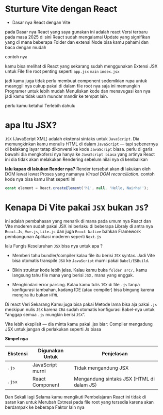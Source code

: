 # Sturture Vite dengan React 

- Dasar nya React dengan Vite

pada Dasar nya React yang saya gunakan ini adalah react Versi terbaru pada masa 2025 
di sini React sudah mengalamai Update yang signifikan yang di mana beberapa Folder dan extensi Node bisa kamu 
pahami dan baca dengan mudah 

contoh nya 

kamu bisa melihat di React yang sekarang sudah menggunakan Extensi JSX untuk File file root penting seperti
`app.jsx`
`main`
`index.jsx`

jadi kamu juga tidak perlu membuat component sedemikian rupa untuk meanggil nya cukup pakai di dalam file root nya saja 
ini memungkin Programer untuk lebih mudah Menuliskan kode dan menavugasi kan nya jadi kamu tidak usah mundar mandir ke tempat lain.

perlu kamu ketahui Terlebih dahulu

# apa Itu JSX?

`JSX` (JavaScript XML) adalah ekstensi sintaks untuk `JavaScript`.
Dia memungkinkan kamu menulis HTML di dalam `JavaScript` — tapi sebenernya di belakang layar tetap dikonversi ke kode `JavaScript` biasa.
perlu di garis bawahi dia mengkofersi nya hanya ke `JavaScript biasa` yang artinya React ini dia tidak akan melakukan Rendering sebelum nilai nya di kembalikan

**lalu kapan di lakukan Render nya?** Render tersebut akan di lakukan oleh  DOM lewat lewat Proses yang namanya *Virtual DOM reconciliation.*
contoh kode nya bisa kamu lihat seperti ini 
```jsx
const element = React.createElement('h1', null, 'Hello, Nairha!');
```

# Kenapa Di Vite pakai `JSX` bukan `JS`?

ini adalah pembahasan yang menarik di mana pada umum nya React dan Vite moderen sudah pakai JSX
ini berlaku di beberapa Libraly di antra nya `React.Js`, `Vue.js`, `Lite.js` dan juga `React Native` bahkan 
Framework pembangunan Aplikasi moderen seperti `Next.js`

lalu Fungis Keseluruhan `JSX`
 bisa nya untuk apa ?

- Memberi tahu bundler/compiler kalau file itu berisi `JSX` syntax.
Jadi Vite bisa otomatis transpile `JSX` ke `JavaScript` murni pakai `Babel/ESBuild`.

- Bikin struktur kode lebih jelas.
Kalau kamu buka `folder src/,` kamu langsung tahu file mana yang berisi `JSX,` mana yang enggak.

- Menghindari error parsing.
Kalau kamu tulis `JSX` di file `.js` tanpa konfigurasi tambahan, kadang IDE (atau compiler) bisa bingung karena mengira itu bukan `HTML`

Di react Veri Sekarang Kamu juga bisa pakai Metode lama bisa aja pakai `.js` meskipun nulis `JSX`
karena `CRA` sudah otomatis konfigurasi Babel-nya untuk “anggap semua `.js` mungkin berisi `JSX`”.

Vite lebih eksplisit — dia minta kamu pakai .jsx biar: Compiler mengadung JSX untuk jangan di perlakukan 
seperti Js biasa 

**Simpel nya**

| Ekstensi | Digunakan Untuk  | Penjelasan                                |
| -------- | ---------------- | ----------------------------------------- |
| `.js`    | JavaScript murni | Tidak mengandung JSX                      |
| `.jsx`   | React Component  | Mengandung sintaks JSX (HTML di dalam JS) |

Dan Sekali lagi Selama kamu mengikuti Pembelajaran React ini tidak di saran kan untuk Merubah Extnesi pada file root 
yang tersedia karena akan berdampak ke beberapa Faktor lain nya

